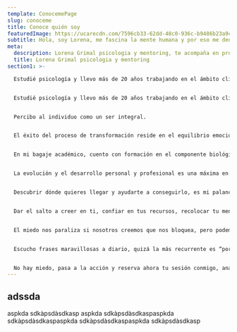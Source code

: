 ```yaml
---
template: ConocemePage
slug: conoceme
title: Conoce quién soy
featuredImage: https://ucarecdn.com/7596cb33-62dd-48c0-936c-b9486b23a9c3/
subtitle: Hola, soy Lorena, me fascina la mente humana y por eso me dedico a trabajar con personas acompañándolas en procesos de transformación y crecimiento.
meta:
  description: Lorena Grimal psicologia y mentoring, te acompaña en procesos de transformación a través de sesiones individuales, sesiones grupales, sesiones online para que alcances tu bienestar emocional con una metodología de mentoría efectiva basada en la terapia breve estratégica.
  title: Lorena Grimal psicologia y mentoring
section1: >-

  Estudié psicología y llevo más de 20 años trabajando en el ámbito clínico y en el ámbito empresarial y de recursos humanos, y esas vivencias las pongo a tu disposición.


  Estudié psicología y llevo más de 20 años trabajando en el ámbito clínico y en el ámbito empresarial y de recursos humanos, y esas vivencias, aprendizajes, metodologías y estrategias, las pongo a tu disposición para acompañarte en el camino del éxito.


  Percibo al individuo como un ser integral. 


  El éxito del proceso de transformación reside en el equilibrio emocional, biológico, social y laboral.


  En mi bagaje académico, cuento con formación en el componente biológico del ser humano, como psiconutrición y suplementación alimentaria. Para mi es un valor añadido poder detectar si existe algún desajuste en tu organismo que te pueda bloquear en algún punto y trabajar para desbloquearlo.


  La evolución y el desarrollo personal y profesional es una máxima en mi metodología. 


  Descubrir dónde quieres llegar y ayudarte a conseguirlo, es mi palanca de movimiento.


  Dar el salto a creer en ti, confiar en tus recursos, recolocar tu mente, entrenarla para llegar a tus objetivos, esto es lo que conseguirás trabajando conmigo.


  El miedo nos paraliza si nosotros creemos que nos bloquea, pero podemos transformarlo en nuestro acompañante si nos movemos para la acción, si nos damos más poder a nosotros mismos que al exterior, y esta es una de mis guías más potentes.


  Escucho frases maravillosas a diario, quizá la más recurrente es “por qué no fui consciente antes de todo el potencial”, y, si tú estás en ese momento, no esperes, la clave es pasar a la acción, y estás a sólo un click de dar el salto.


  No hay miedo, pasa a la acción y reserva ahora tu sesión conmigo, analizaremos juntos tu situación actual y tu proceso de transformación.
---
```

## adssda
aspkda sdkàpsdàsdkasp aspkda sdkàpsdàsdkaspaspkda sdkàpsdàsdkaspaspkda sdkàpsdàsdkaspaspkda sdkàpsdàsdkasp